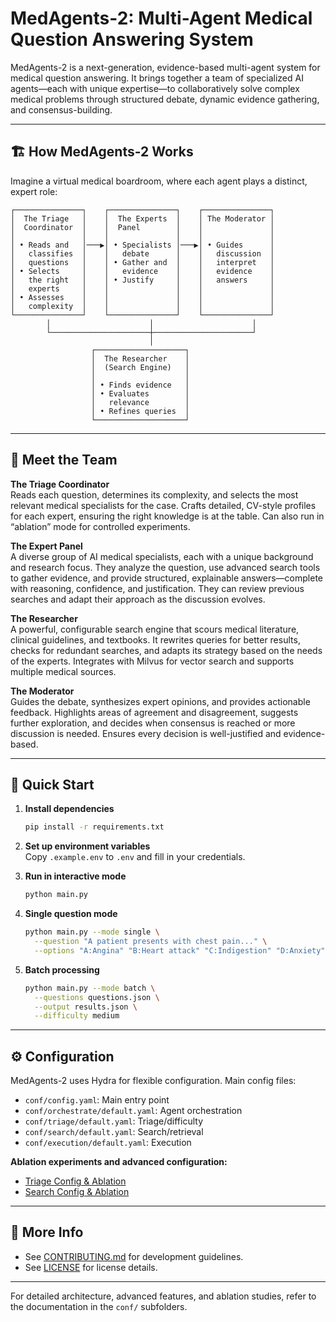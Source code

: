 # MedAgents-2: Multi-Agent Medical Question Answering System

MedAgents-2 is a next-generation, evidence-based multi-agent system for medical question answering. It brings together a team of specialized AI agents—each with unique expertise—to collaboratively solve complex medical problems through structured debate, dynamic evidence gathering, and consensus-building.

---

## 🏗️ How MedAgents-2 Works

Imagine a virtual medical boardroom, where each agent plays a distinct, expert role:

```
┌───────────────┐    ┌───────────────┐    ┌───────────────┐
│  The Triage   │    │  The Experts  │    │ The Moderator │
│  Coordinator  │    │  Panel        │    │               │
│               │    │               │    │               │
│ • Reads and   │───▶│ • Specialists │───▶│ • Guides      │
│   classifies  │    │   debate      │    │   discussion  │
│   questions   │    │ • Gather and  │    │   interpret   │
│ • Selects     │    │   evidence    │    │   evidence    │
│   the right   │    │ • Justify     │    │   answers     │
│   experts     │    │               │    │               │
│ • Assesses    │    │               │    │               │
│   complexity  │    │               │    │               │
└───────────────┘    └───────────────┘    └───────────────┘
        │                      │                      │
        └──────────────────────┼──────────────────────┘
                               │
                  ┌────────────────────┐
                  │  The Researcher    │
                  │  (Search Engine)   │
                  │                    │
                  │ • Finds evidence   │
                  │ • Evaluates        │
                  │   relevance        │
                  │ • Refines queries  │
                  └────────────────────┘
```

---

## 🔑 Meet the Team

**The Triage Coordinator**  
Reads each question, determines its complexity, and selects the most relevant medical specialists for the case. Crafts detailed, CV-style profiles for each expert, ensuring the right knowledge is at the table. Can also run in “ablation” mode for controlled experiments.

**The Expert Panel**  
A diverse group of AI medical specialists, each with a unique background and research focus. They analyze the question, use advanced search tools to gather evidence, and provide structured, explainable answers—complete with reasoning, confidence, and justification. They can review previous searches and adapt their approach as the discussion evolves.

**The Researcher**  
A powerful, configurable search engine that scours medical literature, clinical guidelines, and textbooks. It rewrites queries for better results, checks for redundant searches, and adapts its strategy based on the needs of the experts. Integrates with Milvus for vector search and supports multiple medical sources.

**The Moderator**  
Guides the debate, synthesizes expert opinions, and provides actionable feedback. Highlights areas of agreement and disagreement, suggests further exploration, and decides when consensus is reached or more discussion is needed. Ensures every decision is well-justified and evidence-based.

---

## 🚀 Quick Start

1. **Install dependencies**  
   ```bash
   pip install -r requirements.txt
   ```

2. **Set up environment variables**  
   Copy `.example.env` to `.env` and fill in your credentials.

3. **Run in interactive mode**  
   ```bash
   python main.py
   ```

4. **Single question mode**  
   ```bash
   python main.py --mode single \
     --question "A patient presents with chest pain..." \
     --options "A:Angina" "B:Heart attack" "C:Indigestion" "D:Anxiety"
   ```

5. **Batch processing**  
   ```bash
   python main.py --mode batch \
     --questions questions.json \
     --output results.json \
     --difficulty medium
   ```

---

## ⚙️ Configuration

MedAgents-2 uses Hydra for flexible configuration. Main config files:
- `conf/config.yaml`: Main entry point
- `conf/orchestrate/default.yaml`: Agent orchestration
- `conf/triage/default.yaml`: Triage/difficulty
- `conf/search/default.yaml`: Search/retrieval
- `conf/execution/default.yaml`: Execution

**Ablation experiments and advanced configuration:**  
- [Triage Config & Ablation](conf/triage/README.md)  
- [Search Config & Ablation](conf/search/README.md)

---

## 📝 More Info

- See [CONTRIBUTING.md](CONTRIBUTING.md) for development guidelines.
- See [LICENSE](LICENSE) for license details.

---

For detailed architecture, advanced features, and ablation studies, refer to the documentation in the `conf/` subfolders.